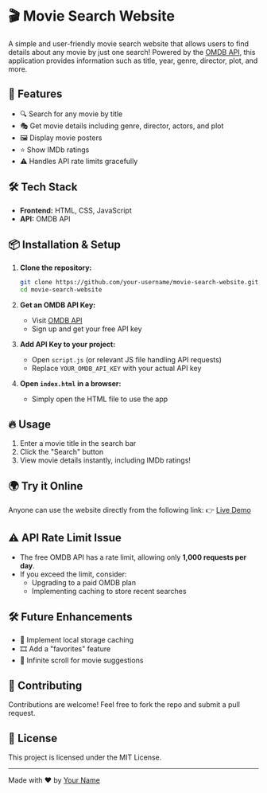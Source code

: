# 🎬 Movie Search Website

A simple and user-friendly movie search website that allows users to find details about any movie by just one search! Powered by the [OMDB API](https://www.omdbapi.com/), this application provides information such as title, year, genre, director, plot, and more.

## 🚀 Features
- 🔍 Search for any movie by title
- 🎭 Get movie details including genre, director, actors, and plot
- 🖼️ Display movie posters
- ⭐ Show IMDb ratings
- ⚠️ Handles API rate limits gracefully

## 🛠️ Tech Stack
- **Frontend:** HTML, CSS, JavaScript
- **API:** OMDB API

## 📦 Installation & Setup

1. **Clone the repository:**
   ```sh
   git clone https://github.com/your-username/movie-search-website.git
   cd movie-search-website
   ```

2. **Get an OMDB API Key:**
   - Visit [OMDB API](https://www.omdbapi.com/)
   - Sign up and get your free API key

3. **Add API Key to your project:**
   - Open `script.js` (or relevant JS file handling API requests)
   - Replace `YOUR_OMDB_API_KEY` with your actual API key

4. **Open `index.html` in a browser:**
   - Simply open the HTML file to use the app

## 🔥 Usage
1. Enter a movie title in the search bar
2. Click the "Search" button
3. View movie details instantly, including IMDb ratings!

## 🌍 Try it Online
Anyone can use the website directly from the following link:
👉 [Live Demo](https://your-username.github.io/movie-search-website/)

## ⚠️ API Rate Limit Issue
- The free OMDB API has a rate limit, allowing only **1,000 requests per day**.
- If you exceed the limit, consider:
  - Upgrading to a paid OMDB plan
  - Implementing caching to store recent searches

## 🛠️ Future Enhancements
- 📌 Implement local storage caching
- 🎞️ Add a "favorites" feature
- 🔄 Infinite scroll for movie suggestions

## 🤝 Contributing
Contributions are welcome! Feel free to fork the repo and submit a pull request.

## 📜 License
This project is licensed under the MIT License.

---
Made with ❤️ by [Your Name](https://github.com/your-username)
